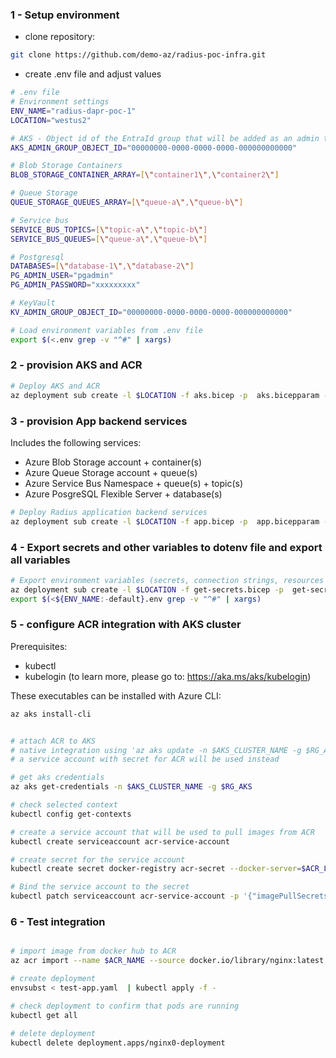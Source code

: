
### 1 - Setup environment
- clone repository: 
```bash
git clone https://github.com/demo-az/radius-poc-infra.git
```
- create .env file and adjust values
```bash
# .env file
# Environment settings
ENV_NAME="radius-dapr-poc-1"
LOCATION="westus2"

# AKS - Object id of the EntraId group that will be added as an admin to the AKS cluster
AKS_ADMIN_GROUP_OBJECT_ID="00000000-0000-0000-0000-000000000000"

# Blob Storage Containers
BLOB_STORAGE_CONTAINER_ARRAY=[\"container1\",\"container2\"]

# Queue Storage
QUEUE_STORAGE_QUEUES_ARRAY=[\"queue-a\",\"queue-b\"]

# Service bus
SERVICE_BUS_TOPICS=[\"topic-a\",\"topic-b\"]
SERVICE_BUS_QUEUES=[\"queue-a\",\"queue-b\"]

# Postgresql
DATABASES=[\"database-1\",\"database-2\"]
PG_ADMIN_USER="pgadmin"
PG_ADMIN_PASSWORD="xxxxxxxxx"

# KeyVault
KV_ADMIN_GROUP_OBJECT_ID="00000000-0000-0000-0000-000000000000"
```	
```bash
# Load environment variables from .env file
export $(<.env grep -v "^#" | xargs)
```
### 2 - provision AKS and ACR
```bash
# Deploy AKS and ACR
az deployment sub create -l $LOCATION -f aks.bicep -p  aks.bicepparam -n "$ENV_NAME-aks-deployment-1"
```
### 3 - provision App backend services
Includes the following services:
- Azure Blob Storage account + container(s)
- Azure Queue Storage account + queue(s)
- Azure Service Bus Namespace + queue(s) + topic(s)
- Azure PosgreSQL Flexible Server + database(s)


```bash
# Deploy Radius application backend services
az deployment sub create -l $LOCATION -f app.bicep -p  app.bicepparam -n "$ENV_NAME-app-deployment-1"
```

### 4 - Export secrets and other variables to dotenv file and export all variables

```bash
# Export environment variables (secrets, connection strings, resources ids, etc.) to dotenv file
az deployment sub create -l $LOCATION -f get-secrets.bicep -p  get-secrets.bicepparam -n "$ENV_NAME-get-secrets-deployment-1" --query properties.outputs.my_secrets.value -o tsv > ${ENV_NAME:-default}.env
export $(<${ENV_NAME:-default}.env grep -v "^#" | xargs)
```


### 5 - configure ACR integration with AKS cluster
Prerequisites:
- kubectl
- kubelogin (to learn more, please go to: https://aka.ms/aks/kubelogin)

These executables can be installed with Azure CLI:
```bash
az aks install-cli
```


```bash

# attach ACR to AKS
# native integration using 'az aks update -n $AKS_CLUSTER_NAME -g $RG_AKS --attach-acr $ACR_NAME' is not possible due to missing RBAC permissions
# a service account with secret for ACR will be used instead

# get aks credentials 
az aks get-credentials -n $AKS_CLUSTER_NAME -g $RG_AKS

# check selected context
kubectl config get-contexts

# create a service account that will be used to pull images from ACR
kubectl create serviceaccount acr-service-account

# create secret for the service account
kubectl create secret docker-registry acr-secret --docker-server=$ACR_LOGIN_SERVER --docker-username=$ACR_USER --docker-password=$ACR_PASSWORD --docker-email=notused@ignorethis.com

# Bind the service account to the secret
kubectl patch serviceaccount acr-service-account -p '{"imagePullSecrets": [{"name": "acr-secret"}]}'


```


### 6 - Test integration
```bash

# import image from docker hub to ACR
az acr import --name $ACR_NAME --source docker.io/library/nginx:latest --image nginx:v1

# create deployment
envsubst < test-app.yaml  | kubectl apply -f -

# check deployment to confirm that pods are running
kubectl get all

# delete deployment
kubectl delete deployment.apps/nginx0-deployment
